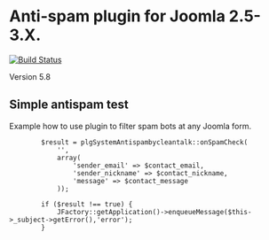 Anti-spam plugin for Joomla 2.5-3.X.
============
[![Build Status](https://travis-ci.org/CleanTalk/joomla25-3x-antispam.svg)](https://travis-ci.org/CleanTalk/joomla25-3x-antispam)

Version 5.8

## Simple antispam test

Example how to use plugin to filter spam bots at any Joomla form.


            $result = plgSystemAntispambycleantalk::onSpamCheck(
                '',
                array(
                    'sender_email' => $contact_email, 
                    'sender_nickname' => $contact_nickname, 
                    'message' => $contact_message
                ));

            if ($result !== true) {
                JFactory::getApplication()->enqueueMessage($this->_subject->getError(),'error');
            }
